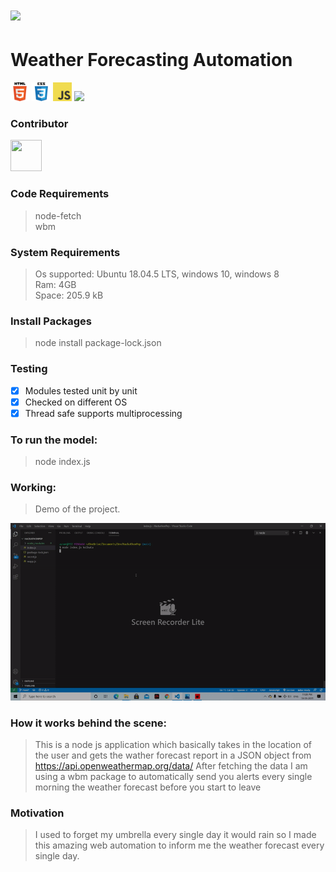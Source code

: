 # <img src="https://www.analyticssteps.com/backend/media/thumbnail/6006173/6278986_1571298721_Weather_Forecoast_Graphics.jpg">

# Weather Forecasting Automation

<code><img height="30" src="https://raw.githubusercontent.com/github/explore/80688e429a7d4ef2fca1e82350fe8e3517d3494d/topics/html/html.png"></code>
<code><img height="30" src="https://raw.githubusercontent.com/github/explore/80688e429a7d4ef2fca1e82350fe8e3517d3494d/topics/css/css.png"></code>
<code><img height="30" src="https://raw.githubusercontent.com/github/explore/80688e429a7d4ef2fca1e82350fe8e3517d3494d/topics/javascript/javascript.png"></code>
<code><img height="30" src="https://github.com/tomchen/stack-icons/raw/master/logos/bootstrap.svg"></code>

### Contributor
<a href="https://github.com/argho28"><img src="https://avatars3.githubusercontent.com/u/54744863?s=400&v=4" height="50px" width="50px" alt=""/></a>

### Code Requirements
> node-fetch</br>
>wbm</br>

### System Requirements
> Os supported: Ubuntu 18.04.5 LTS, windows 10, windows 8</br>
> Ram: 4GB</br>
> Space: 205.9 kB</br>

### Install Packages
> node install package-lock.json

### Testing
- [x]  Modules tested unit by unit
- [x]  Checked on different OS
- [x]  Thread safe supports multiprocessing

### To run the model:
> node index.js

### Working:
> Demo of the project.
<img src="https://github.com/Mrinmoy-Aus/WeatherForecastAutomation/blob/main/output.gif">

### How it works behind the scene:
> This is a node js application which basically takes in the location of the user and gets the wather forecast report in a JSON object from https://api.openweathermap.org/data/
> After fetching the data I am using a wbm package to automatically send you alerts every single morning the weather forecast before you start to leave

### Motivation
> I used to forget my umbrella every single day it would rain so I made this amazing web automation to inform me the weather forecast every single day.

